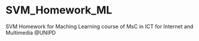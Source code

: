 # SVM_Homework_ML
SVM Homework for Maching Learning course of MsC in ICT for Internet and Multimedia @UNIPD